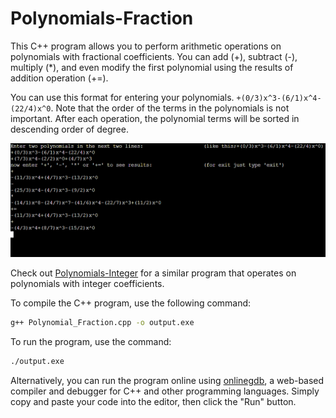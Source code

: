 # Polynomials-Fraction

This C++ program allows you to perform arithmetic operations on polynomials with fractional coefficients. You can add (+), subtract (-), multiply (*), and even modify the first polynomial using the results of addition operation (+=).

You can use this format for entering your polynomials. ``+(0/3)x^3-(6/1)x^4-(22/4)x^0``. Note that the order of the terms in the polynomials is not important. After each operation, the polynomial terms will be sorted in descending order of degree.

![Example image](./Fraction.png)

Check out [Polynomials-Integer](https://github.com/FarnoodID/Polynomials-Integer) for a similar program that operates on polynomials with integer coefficients.

To compile the C++ program, use the following command:
```bash
g++ Polynomial_Fraction.cpp -o output.exe
```
To run the program, use the command:
```bash
./output.exe
```

Alternatively, you can run the program online using [onlinegdb](https://onlinegdb.com/), a web-based compiler and debugger for C++ and other programming languages. Simply copy and paste your code into the editor, then click the "Run" button.
